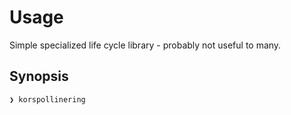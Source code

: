 # Usage

Simple specialized life cycle library - probably not useful to many.

## Synopsis

```console
❯ korspollinering
```
